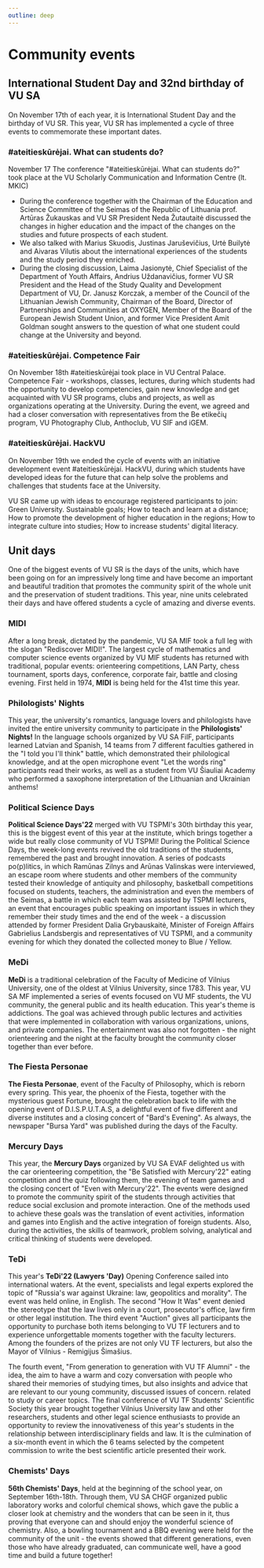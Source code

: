 ```yaml
---
outline: deep
---
```


# Community events

## International Student Day and 32nd birthday of VU SA

On November 17th of each year, it is International Student Day and the
birthday of VU SR. This year, VU SR has implemented a cycle of three
events to commemorate these important dates.

### #ateitieskūrėjai. What can students do?

November 17 The conference "#ateitieskūrėjai. What can students do?"
took place at the VU Scholarly Communication and Information Centre (lt.
MKIC)

- During the conference together with the Chairman of the Education
  and Science Committee of the Seimas of the Republic of Lithuania
  prof. Artūras Žukauskas and VU SR President Neda Žutautaitė
  discussed the changes in higher education and the impact of the
  changes on the studies and future prospects of each student.
- We also talked with Marius Skuodis, Justinas Jaruševičius, Urtė
  Builytė and Aivaras Vilutis about the international experiences of
  the students and the study period they enriched.
- During the closing discussion, Laima Jasionytė, Chief Specialist of
  the Department of Youth Affairs, Andrius Uždanavičius, former VU SR
  President and the Head of the Study Quality and Development
  Department of VU, Dr. Janusz Korczak, a member of the Council of the
  Lithuanian Jewish Community, Chairman of the Board, Director of
  Partnerships and Communities at OXYGEN, Member of the Board of the
  European Jewish Student Union, and former Vice President Amit
  Goldman sought answers to the question of what one student could
  change at the University and beyond.

### #ateitieskūrėjai. Competence Fair

On November 18th #ateitieskūrėjai took place in VU Central Palace.
Competence Fair - workshops, classes, lectures, during which students
had the opportunity to develop competencies, gain new knowledge and get
acquainted with VU SR programs, clubs and projects, as well as
organizations operating at the University. During the event, we agreed
and had a closer conversation with representatives from the Be etikečių
program, VU Photography Club, Anthoclub, VU SIF and iGEM.

### #ateitieskūrėjai. HackVU

On November 19th we ended the cycle of events with an initiative
development event #ateitieskūrėjai. HackVU, during which students have
developed ideas for the future that can help solve the problems and
challenges that students face at the University.

VU SR came up with ideas to encourage registered participants to join:
Green University. Sustainable goals; How to teach and learn at a
distance; How to promote the development of higher education in the
regions; How to integrate culture into studies; How to increase
students\' digital literacy.

## Unit days

One of the biggest events of VU SR is the days of the units, which have
been going on for an impressively long time and have become an important
and beautiful tradition that promotes the community spirit of the whole
unit and the preservation of student traditions. This year, nine units
celebrated their days and have offered students a cycle of amazing and
diverse events.

### MIDI

After a long break, dictated by the pandemic, VU SA MIF took a full leg
with the slogan \"Rediscover MIDI!\". The largest cycle of mathematics
and computer science events organized by VU MIF students has returned
with traditional, popular events: orienteering competitions, LAN Party,
chess tournament, sports days, conference, corporate fair, battle and
closing evening. First held in 1974, **MIDI** is being held for the 41st
time this year.

### Philologists\' Nights

This year, the university\'s romantics, language lovers and philologists
have invited the entire university community to participate in the
**Philologists\' Nights!** In the language schools organized by VU SA
FilF, participants learned Latvian and Spanish, 14 teams from 7
different faculties gathered in the "I told you I'll think" battle,
which demonstrated their philological knowledge, and at the open
microphone event "Let the words ring" participants read their works, as
well as a student from VU Šiauliai Academy who performed a saxophone
interpretation of the Lithuanian and Ukrainian anthems!

### Political Science Days

**Political Science Days\'22** merged with VU TSPMI\'s 30th birthday
this year, this is the biggest event of this year at the institute,
which brings together a wide but really close community of VU TSPMI!
During the Political Science Days, the week-long events revived the old
traditions of the students, remembered the past and brought innovation.
A series of podcasts po(p)litics, in which Ramūnas Zilnys and Arūnas
Valinskas were interviewed, an escape room where students and other
members of the community tested their knowledge of antiquity and
philosophy, basketball competitions focused on students, teachers, the
administration and even the members of the Seimas, a battle in which
each team was assisted by TSPMI lecturers, an event that encourages
public speaking on important issues in which they remember their study
times and the end of the week - a discussion attended by former
President Dalia Grybauskaitė, Minister of Foreign Affairs Gabrielius
Landsbergis and representatives of VU TSPMI, and a community evening for
which they donated the collected money to Blue / Yellow.

### MeDi

**MeDi** is a traditional celebration of the Faculty of Medicine of
Vilnius University, one of the oldest at Vilnius University, since 1783.
This year, VU SA MF implemented a series of events focused on VU MF
students, the VU community, the general public and its health education.
This year\'s theme is addictions. The goal was achieved through public
lectures and activities that were implemented in collaboration with
various organizations, unions, and private companies. The entertainment
was also not forgotten - the night orienteering and the night at the
faculty brought the community closer together than ever before.

### The Fiesta Personae

**The Fiesta Personae**, event of the Faculty of Philosophy, which is
reborn every spring. This year, the phoenix of the Fiesta, together with
the mysterious guest Fortune, brought the celebration back to life with
the opening event of D.I.S.P.U.T.A.S, a delightful event of five
different and diverse institutes and a closing concert of "Bard's
Evening". As always, the newspaper \"Bursa Yard\" was published during
the days of the Faculty.

### Mercury Days

This year, the **Mercury Days** organized by VU SA EVAF delighted us
with the car orienteering competition, the "Be Satisfied with
Mercury'22" eating competition and the quiz following them, the evening
of team games and the closing concert of "Even with Mercury'22". The
events were designed to promote the community spirit of the students
through activities that reduce social exclusion and promote interaction.
One of the methods used to achieve these goals was the translation of
event activities, information and games into English and the active
integration of foreign students. Also, during the activities, the skills
of teamwork, problem solving, analytical and critical thinking of
students were developed.

### TeDi

This year's **TeDi'22 (Lawyers 'Day)** Opening Conference sailed into
international waters. At the event, specialists and legal experts
explored the topic of \"Russia\'s war against Ukraine: law, geopolitics
and morality\". The event was held online, in English. The second \"How
It Was\" event denied the stereotype that the law lives only in a court,
prosecutor\'s office, law firm or other legal institution. The third
event "Auction" gives all participants the opportunity to purchase both
items belonging to VU TF lecturers and to experience unforgettable
moments together with the faculty lecturers. Among the founders of the
prizes are not only VU TF lecturers, but also the Mayor of Vilnius -
Remigijus Šimašius.

The fourth event, \"From generation to generation
with VU TF Alumni\" - the idea, the aim to have a warm and cozy
conversation with people who shared their memories of studying times,
but also insights and advice that are relevant to our young community,
discussed issues of concern. related to study or career topics. The
final conference of VU TF Students' Scientific Society this year brought
together Vilnius University law and other researchers, students and
other legal science enthusiasts to provide an opportunity to review the
innovativeness of this year\'s students in the relationship between
interdisciplinary fields and law. It is the culmination of a six-month
event in which the 6 teams selected by the competent commission to write
the best scientific article presented their work.

### Chemists\' Days

**56th Chemists\' Days**, held at the beginning of the school year, on
September 16th-18th. Through them, VU SA CHGF organized public
laboratory works and colorful chemical shows, which gave the public a
closer look at chemistry and the wonders that can be seen in it, thus
proving that everyone can and should enjoy the wonderful science of
chemistry. Also, a bowling tournament and a BBQ evening were held for
the community of the unit - the events showed that different
generations, even those who have already graduated, can communicate
well, have a good time and build a future together!
